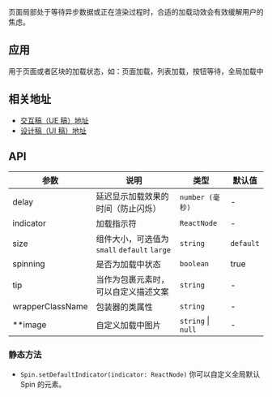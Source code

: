 页面局部处于等待异步数据或正在渲染过程时，合适的加载动效会有效缓解用户的焦虑。
## 应用
用于页面或者区块的加载状态，如：页面加载，列表加载，按钮等待，全局加载中
## 相关地址
- [交互稿（UE 稿）地址](http://192.168.1.90/%E5%8D%97%E8%AE%AF%E7%BB%84%E4%BB%B6%E8%AE%BE%E8%AE%A1%E7%A8%BF/V3/ECRP%E7%BB%84%E4%BB%B6%E5%BA%93/ECRP%E7%BB%84%E4%BB%B6-UE/#g=1&p=%E5%8A%A0%E8%BD%BD)
- [设计稿（UI 稿）地址](http://192.168.1.90/%E5%8D%97%E8%AE%AF%E7%BB%84%E4%BB%B6%E8%AE%BE%E8%AE%A1%E7%A8%BF/V3/ECRP%E7%BB%84%E4%BB%B6%E5%BA%93/ECRP%E7%BB%84%E4%BB%B6-UI/#s23)
## API
| 参数             | 说明                                         | 类型               | 默认值    |
| ---------------- | -------------------------------------------- | ------------------ | --------- |
| delay            | 延迟显示加载效果的时间（防止闪烁）           | `number (毫秒)`    | -         |
| indicator        | 加载指示符                                   | `ReactNode`        | -         |
| size             | 组件大小，可选值为 `small` `default` `large` | `string`           | `default` |
| spinning         | 是否为加载中状态                             | `boolean`          | true      |
| tip              | 当作为包裹元素时，可以自定义描述文案         | `string`           | -         |
| wrapperClassName | 包装器的类属性                               | `string`           | -         |
| \*\*image        | 自定义加载中图片                             | `string` \| `null` | -         |
### 静态方法
- `Spin.setDefaultIndicator(indicator: ReactNode)`
  你可以自定义全局默认 Spin 的元素。
